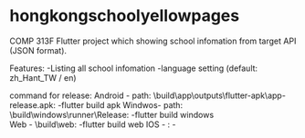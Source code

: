 # hongkongschoolyellowpages

COMP 313F Flutter project which showing school infomation from target API (JSON format).

Features:
-Listing all school infomation
-language setting (default: zh_Hant_TW / en)



command for release:
    Android - path: \build\app\outputs\flutter-apk\app-release.apk:
      -flutter build apk
    Windwos- path: \build\windows\runner\Release:
      -flutter build windows   
    Web - \build\web:
      -flutter build web
    IOS - :
      -

